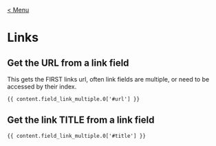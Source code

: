[< Menu](../twig-cheatsheet.md)

# Links
## Get the URL from a link field
This gets the FIRST links url, often link fields are multiple, or need to be accessed by their index. 
```twig
{{ content.field_link_multiple.0['#url'] }}
```

## Get the link TITLE from a link field
```twig
{{ content.field_link_multiple.0['#title'] }}
```